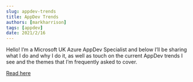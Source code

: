 ```yaml
---
slug: appdev-trends
title: AppDev Trends
authors: [markharrison]
tags: [appdev]
date: 2021/2/16
---
```


Hello! I’m a Microsoft UK Azure AppDev Specialist and below I’ll be sharing what I do and why I do it, as well as touch on the current AppDev trends I see and the themes that I’m frequently asked to cover.

[Read here](https://markharrison.io/appdev-trends)
